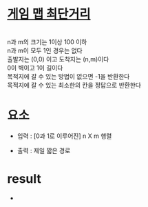 # [게임 맵 최단거리](https://school.programmers.co.kr/learn/courses/10302/lessons/62951)

<br/> n과 m의 크기는 1이상 100 이하
<br/> n과 m이 모두 1인 경우는 없다
<br/> 출발지는 (0,0) 이고 도착지는 (n,m)이다
<br/> 0이 벽이고 1이 길이다
<br/> 목적지에 갈 수 있는 방법이 없으면 -1을 반환한다
<br/> 목적지에 갈 수 있는 최소한의 칸을 정답으로 반환한다

# 요소

- 입력 : [0과 1로 이루어진] n X m 행렬

- 출력 : 제일 짧은 경로

# result

- 